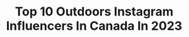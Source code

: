 ---
title: Top 10 Outdoors Instagram Influencers In Canada In 2023
description: >-
  Find top outdoors Instagram influencers in Canada in 2023. Most popular hashtags: #canada #summer #backcountry.
platform: Instagram
hits: 320
text_top: Discover the top-rated Instagram influencers on inBeat.
text_bottom: Our database aggregates 320 Instagram influencers like this in Canada for you to work with.
profiles:
  - username: "daniellegraham"
    fullname: >-
      Danielle Graham
    bio: >-
      ▫️TV Host @etalkctv ▫️Mama to Bea 👧🏼 & Marigold 👶🏼 🎈Kitchen 🎈Cottage 🎈Garden 🎈The Great Outdoors #TheFamilyGraham
    location: "Canada"
    followers: 37511
    engagement: 342
    commentsToLikes: 0.046710
    id: ck14gyjzd7nlb0i19uctdihvx
    verified: true
    hashtags: "#howyouweargap, #thebeanut, #ad, #thefamilygraham"
  - username: "reecejrowat"
    fullname: >-
      Reece Rowat
    bio: >-
      He/him Toronto/Vancouver Gay af Dance + Theatre + Fitness + Travel + Outdoors Repped by: @dacosta_talent, @quickballchange ✨💕✨
    location: "Canada"
    followers: 2231
    engagement: 1779
    commentsToLikes: 0.102659
    id: ck6to6gz8cdct0j715digvwoo
    verified: false
    hashtags: "#gayselfie, #summergirl, #summer2020, #love"
  - username: "bexmax_"
    fullname: >-
      Rebecca🌻
    bio: >-
      Doing things outdoors.🌲🎣🏹 A sucker for sunsets 🌅 🇺🇸🇨🇦📍Ontario, Canada. TJ & Milo 🐾💛
    location: "Canada"
    followers: 51622
    engagement: 434
    commentsToLikes: 0.018574
    id: ckap8y0m0qdpb0i788tepg3xn
    verified: false
    hashtags: ""
  - username: "x.sleestak.x"
    fullname: >-
      SLEE • Eco Tattooer
    bio: >-
      Art, Boards & Outdoors ✌️ 1 Tattoo = 1 🌲Planted VANCOUVER sleestak.tattoos@gmail.com @thatgreengoodgood Co-owner @gratefulhousetoronto
    location: "Canada"
    followers: 43894
    engagement: 437
    commentsToLikes: 0.009466
    id: ck5c5dps839ya0i11lesq0uta
    verified: false
    hashtags: ""
  - username: "hikingcorry"
    fullname: >-
      Corry
    bio: >-
      Living in the interior of British Columbia, Canada. The outdoors are what makes me happy!
    location: "Canada"
    followers: 15143
    engagement: 207
    commentsToLikes: 0.035869
    id: ck138ae9ofa850i19wosu5qir
    verified: false
    hashtags: "#summer, #explorekamloops, #canada, #explorebc"
  - username: "monicawehlan"
    fullname: >-
      Monica Wehlan
    bio: >-
      Mexican🇲🇽 German 🇩🇪 Outdoors gal with a great passion for music, sports, nature & movies. 🌱 ⚽️ 🎵 🎥 📍Montreal, Canada 🇨🇦
    location: "Canada"
    followers: 276189
    engagement: 77
    commentsToLikes: 0.028659
    id: ckapbpr9f0uke0i78xiz6fpvy
    verified: false
    hashtags: "#lesoleilbrille, #hiking, #summer, #quebec"
  - username: "simon.dentremont"
    fullname: >-
      Simon d'Entremont
    bio: >-
      🇨🇦 Amateur who enjoys the outdoors and gathering photons of mainly wildlife and astro. Exploring Nova Scotia, Canada. DM for prints.
    location: "Canada"
    followers: 9208
    engagement: 865
    commentsToLikes: 0.043346
    id: ck1363tlt4moj0i19etgdb7rb
    verified: false
    hashtags: "#audubonsociety, #bird, #canada, #best"
  - username: "alexisoutdoors"
    fullname: >-
      Careena Alexis
    bio: >-
      🍁Ontario, Canada | Avid Canadian Outdoorswoman | Learning & Growing my knowledge as I go 🌲 alexisoutdoors.ca Latest Video 👇🏽
    location: "Canada"
    followers: 19189
    engagement: 874
    commentsToLikes: 0.033445
    id: ck0w5vpbp5ne70i19gggvhpik
    verified: false
    hashtags: "#backcountrypaws, #sheexplores, #exploremore, #ontario"
  - username: "styledtosparkle"
    fullname: >-
      Carlee K 🇨🇦 Modern Lifestyle
    bio: >-
      Girl mom who loves hockey & the outdoors Sharing Interior Design ▪️ DIY Renos ▪️ Travel & Wine Always Unapologetically Me 💌collabs@styledtosparkle.com
    location: "Canada"
    followers: 52891
    engagement: 172
    commentsToLikes: 0.097730
    id: ckaotbkqhv6ue0i78e5r17yef
    verified: false
    hashtags: "#peepmypad, #canadianrockies, #albertaviews, #canadianblogger"
  - username: "the_happiest_outdoors"
    fullname: >-
      🇨🇦   Kerstin   🌲
    bio: >-
      Vancouver Island, British Columbia, Canada, THE HAPPIEST OUTDOORS 🌲🌈🦅🐬🐞🌵🌻 Lost in the city. Only alive in nature. 🌲🌻🌳🌵🌿🍁
    location: "Canada"
    followers: 4312
    engagement: 1699
    commentsToLikes: 0.052232
    id: ck5hffwa8xa5y0i11dz59cqag
    verified: false
    hashtags: "#canadiancoastguard"
---
